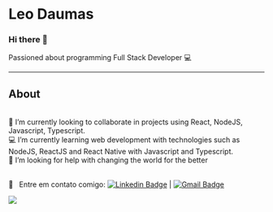 # Leo Daumas

### Hi there 👋

Passioned about programming
Full Stack Developer
:computer:

---
## About

<br/>:rocket: I’m currently looking to collaborate in projects using React, NodeJS, Javascript, Typescript.
<br/>:computer:  I’m currently learning web development with technologies such as NodeJS, ReactJS and React Native with Javascript and Typescript.
<br/>🌱 I’m looking for help with changing the world for the better

<br/> :email: &nbsp; Entre em contato comigo: [![Linkedin Badge](https://img.shields.io/badge/-LeoDaumas-blue?style=flat-square&logo=Linkedin&logoColor=white&link=https://www.linkedin.com/in/leodaumas/)](https://www.linkedin.com/in/leodaumas/) 
| 
[![Gmail Badge](https://img.shields.io/badge/-leofdaumas@gmail.com-c14438?style=flat-square&logo=Gmail&logoColor=white&link=mailto:leofdaumas@gmail.com)](mailto:leofdaumas@gmail.com)


<img width="auto" src="https://media2.giphy.com/media/LmNwrBhejkK9EFP504/200.gif">



